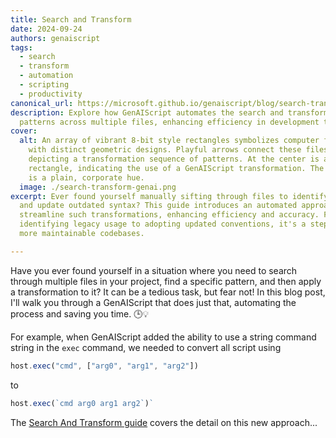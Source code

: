 ```yaml
---
title: Search and Transform
date: 2024-09-24
authors: genaiscript
tags:
  - search
  - transform
  - automation
  - scripting
  - productivity
canonical_url: https://microsoft.github.io/genaiscript/blog/search-transform-genai
description: Explore how GenAIScript automates the search and transformation of
  patterns across multiple files, enhancing efficiency in development tasks.
cover:
  alt: An array of vibrant 8-bit style rectangles symbolizes computer files, each
    with distinct geometric designs. Playful arrows connect these files,
    depicting a transformation sequence of patterns. At the center is a detailed
    rectangle, indicating the use of a GenAIScript transformation. The backdrop
    is a plain, corporate hue.
  image: ./search-transform-genai.png
excerpt: Ever found yourself manually sifting through files to identify patterns
  and update outdated syntax? This guide introduces an automated approach to
  streamline such transformations, enhancing efficiency and accuracy. From
  identifying legacy usage to adopting updated conventions, it's a step toward
  more maintainable codebases.

---
```


Have you ever found yourself in a situation where you need to search through multiple files in your project, find a specific pattern, and then apply a transformation to it? It can be a tedious task, but fear not! In this blog post, I'll walk you through a GenAIScript that does just that, automating the process and saving you time. 🕒💡

For example, when GenAIScript added the ability to use a string command string in
the `exec` command, we needed to convert all script using

```js
host.exec("cmd", ["arg0", "arg1", "arg2"])
```

to

```js
host.exec(`cmd arg0 arg1 arg2`)`
```

The [Search And Transform guide](/genaiscript/guides/search-and-transform) covers the detail on this new approach...
